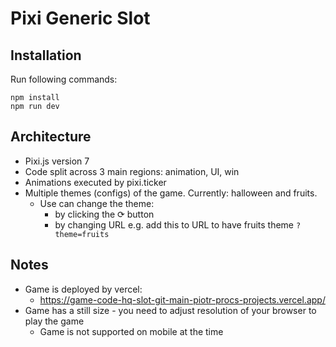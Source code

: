 # Pixi Generic Slot

## Installation

Run following commands:

```
npm install
npm run dev
```

## Architecture

- Pixi.js version 7
- Code split across 3 main regions: animation, UI, win
- Animations executed by pixi.ticker
- Multiple themes (configs) of the game. Currently: halloween and fruits.
    - Use can change the theme:
        - by clicking the ⟳ button
        - by changing URL e.g. add this to URL to have fruits theme `?theme=fruits`

## Notes

- Game is deployed by vercel:
    - https://game-code-hq-slot-git-main-piotr-procs-projects.vercel.app/
- Game has a still size - you need to adjust resolution of your browser to play the game
    - Game is not supported on mobile at the time    
